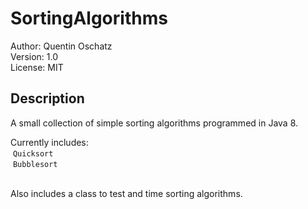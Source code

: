# SortingAlgorithms
Author: Quentin Oschatz  
Version: 1.0   
License: MIT  

## Description
A small collection of simple sorting algorithms programmed in Java 8.

Currently includes:  
  `Quicksort`  
  `Bubblesort`  
    
    
Also includes a class to test and time sorting algorithms.
